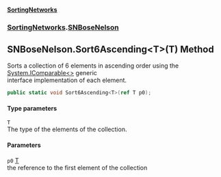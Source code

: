 #### [SortingNetworks](./index.md 'index')
### [SortingNetworks](./SortingNetworks.md 'SortingNetworks').[SNBoseNelson](./SortingNetworks-SNBoseNelson.md 'SortingNetworks.SNBoseNelson')
## SNBoseNelson.Sort6Ascending&lt;T&gt;(T) Method
Sorts a collection of 6 elements in ascending order using the [System.IComparable&lt;&gt;](https://docs.microsoft.com/en-us/dotnet/api/System.IComparable-1 'System.IComparable`1') generic  
interface implementation of each element.  
```csharp
public static void Sort6Ascending<T>(ref T p0);
```
#### Type parameters
<a name='SortingNetworks-SNBoseNelson-Sort6Ascending-T-(T)-T'></a>
`T`  
The type of the elements of the collection.  
  
#### Parameters
<a name='SortingNetworks-SNBoseNelson-Sort6Ascending-T-(T)-p0'></a>
`p0` [T](#SortingNetworks-SNBoseNelson-Sort6Ascending-T-(T)-T 'SortingNetworks.SNBoseNelson.Sort6Ascending&lt;T&gt;(T).T')  
the reference to the first element of the collection  
  

